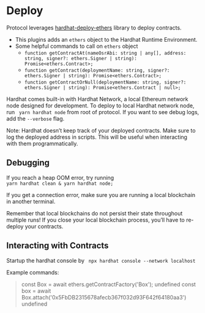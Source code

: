 # Deploy
Protocol leverages [hardhat-deploy-ethers](https://github.com/wighawag/hardhat-deploy-ethers) library to deploy contracts.

- This plugins adds an `ethers` object to the Hardhat Runtime Environment.
- Some helpful commands to call on `ethers` object
    - `function getContractAt(nameOsrAbi: string | any[], address: string, signer?: ethers.Signer | string): Promise<ethers.Contract>;`
    - `function getContract(deploymentName: string, signer?: ethers.Signer | string): Promise<ethers.Contract>;`
    - `function getContractOrNull(deploymentName: string, signer?: ethers.Signer | string): Promise<ethers.Contract | null>;`

Hardhat comes built-in with Hardhat Network, a local Ethereum network node designed for development.
To deploy to local Hardhat network node, run
``` yarn hardhat node``` from root of protocol. If you want to see debug logs, add the `--verbose` flag.

Note: Hardhat doesn’t keep track of your deployed contracts. Make sure to log the deployed address in scripts. This will be useful when interacting with them programmatically.

## Debugging
If you reach a heap OOM error, try running <br>
```yarn hardhat clean & yarn hardhat node; ```

If you get a connection error, make sure you are running a local blockchain in another terminal.

Remember that local blockchains do not persist their state throughout multiple runs! If you close your local blockchain process, you’ll have to re-deploy your contracts.

## Interacting with Contracts

Startup the hardhat console by
``` npx hardhat console --network localhost```

Example commands:
> const Box = await ethers.getContractFactory('Box');
undefined
> const box = await Box.attach('0x5FbDB2315678afecb367f032d93F642f64180aa3')
undefined
